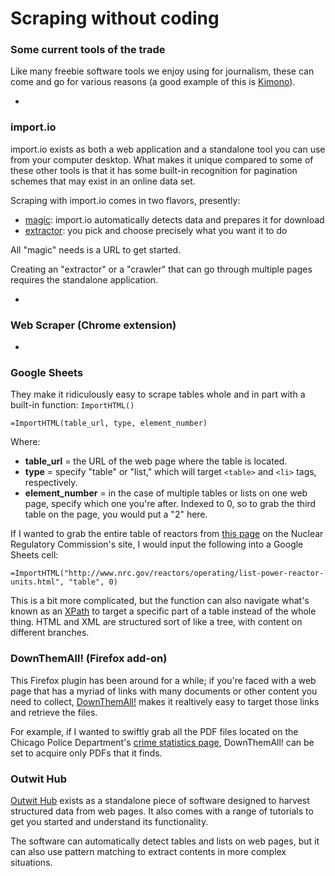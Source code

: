 # Scraping without coding

### Some current tools of the trade

Like many freebie software tools we enjoy using for journalism, these can come and go for various reasons (a good example of this is [Kimono](https://www.kimonolabs.com/)).

-

### import.io

import.io exists as both a web application and a standalone tool you can use from your computer desktop. What makes it unique compared to some of these other tools is that it has some built-in recognition for pagination schemes that may exist in an online data set.

Scraping with import.io comes in two flavors, presently:

- [magic](https://magic.import.io/examples): import.io automatically detects data and prepares it for download
- [extractor](http://support.import.io/knowledgebase/articles/407431-create-an-extractor): you pick and choose precisely what you want it to do

All "magic" needs is a URL to get started.

Creating an "extractor" or a "crawler" that can go through multiple pages requires the standalone application.

-

### Web Scraper (Chrome extension)

-

### Google Sheets

They make it ridiculously easy to scrape tables whole and in part with a built-in function: `ImportHTML()`

```
=ImportHTML(table_url, type, element_number)
```

Where:

- **table_url** = the URL of the web page where the table is located.
- **type** = specify "table" or "list," which will target `<table>` and `<li>` tags, respectively.
- **element_number** = in the case of multiple tables or lists on one web page, specify which one you're after. Indexed to 0, so to grab the third table on the page, you would put a "2" here.

If I wanted to grab the entire table of reactors from [this page](http://www.nrc.gov/reactors/operating/list-power-reactor-units.html) on the Nuclear Regulatory Commission's site, I would input the following into a Google Sheets cell:

```
=ImportHTML("http://www.nrc.gov/reactors/operating/list-power-reactor-units.html", "table", 0)
```

This is a bit more complicated, but the function can also navigate what's known as an [XPath](http://www.w3schools.com/xsl/xpath_syntax.asp) to target a specific part of a table instead of the whole thing. HTML and XML are structured sort of like a tree, with content on different branches. 

### DownThemAll! (Firefox add-on)

This Firefox plugin has been around for a while; if you're faced with a web page that has a myriad of links with many documents or other content you need to collect, [DownThemAll!](https://addons.mozilla.org/en-US/firefox/addon/downthemall/) makes it realtively easy to target those links and retrieve the files.

For example, if I wanted to swiftly grab all the PDF files located on the Chicago Police Department's [crime statistics page](https://portal.chicagopolice.org/portal/page/portal/ClearPath/News/Crime%20Statistics), DownThemAll! can be set to acquire only PDFs that it finds.

### Outwit Hub

[Outwit Hub](http://www.outwit.com/) exists as a standalone piece of software designed to harvest structured data from web pages. It also comes with a range of tutorials to get you started and understand its functionality.

The software can automatically detect tables and lists on web pages, but it can also use pattern matching to extract contents in more complex situations.




